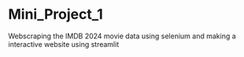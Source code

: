 # Mini_Project_1
Webscraping the IMDB 2024 movie data using selenium and making a interactive website using streamlit 
